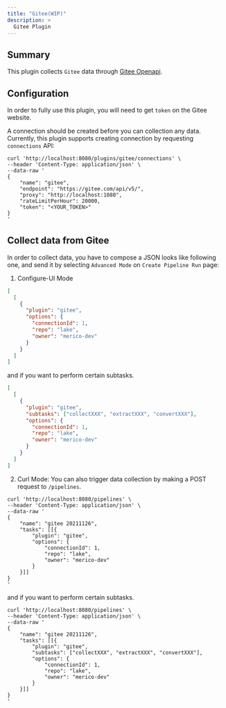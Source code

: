 ```yaml
---
title: "Gitee(WIP)"
description: >
  Gitee Plugin
---
```


## Summary

This plugin collects `Gitee` data through [Gitee Openapi](https://gitee.com/api/v5/swagger).

## Configuration

In order to fully use this plugin, you will need to get `token` on the Gitee website.

A connection should be created before you can collection any data. Currently, this plugin supports creating connection by requesting `connections` API:

```
curl 'http://localhost:8080/plugins/gitee/connections' \
--header 'Content-Type: application/json' \
--data-raw '
{
    "name": "gitee",
    "endpoint": "https://gitee.com/api/v5/",
    "proxy": "http://localhost:1080",
    "rateLimitPerHour": 20000,
    "token": "<YOUR_TOKEN>"
}
'
```



## Collect data from Gitee

In order to collect data, you have to compose a JSON looks like following one, and send it by selecting `Advanced Mode` on `Create Pipeline Run` page:

1. Configure-UI Mode
```json
[
  [
    {
      "plugin": "gitee",
      "options": {
        "connectionId": 1,
        "repo": "lake",
        "owner": "merico-dev"
      }
    }
  ]
]
```
and if you want to perform certain subtasks.
```json
[
  [
    {
      "plugin": "gitee",
      "subtasks": ["collectXXX", "extractXXX", "convertXXX"],
      "options": {
        "connectionId": 1,
        "repo": "lake",
        "owner": "merico-dev"
      }
    }
  ]
]
```

2. Curl Mode:
   You can also trigger data collection by making a POST request to `/pipelines`.
```
curl 'http://localhost:8080/pipelines' \
--header 'Content-Type: application/json' \
--data-raw '
{
    "name": "gitee 20211126",
    "tasks": [[{
        "plugin": "gitee",
        "options": {
            "connectionId": 1,
            "repo": "lake",
            "owner": "merico-dev"
        }
    }]]
}
'
```
and if you want to perform certain subtasks.
```
curl 'http://localhost:8080/pipelines' \
--header 'Content-Type: application/json' \
--data-raw '
{
    "name": "gitee 20211126",
    "tasks": [[{
        "plugin": "gitee",
        "subtasks": ["collectXXX", "extractXXX", "convertXXX"],
        "options": {
            "connectionId": 1,
            "repo": "lake",
            "owner": "merico-dev"
        }
    }]]
}
'
```
